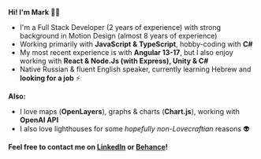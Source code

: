 __Hi! I'm Mark__ :man_technologist:

* I'm a Full Stack Developer (2 years of experience) with strong background in Motion Design (almost 8 years of experience)
* Working primarily with __JavaScript & TypeScript__, hobby-coding with __C#__ 
* My most recent experience is with __Angular 13-17__, but I also enjoy working with __React & Node.Js (with Express), Unity & C#__
* Native Russian & fluent English speaker, currently learning Hebrew and __looking for a job__ ⚡

__Also:__
* I love maps (__OpenLayers__), graphs & charts (__Chart.js__), working with __OpenAI API__
* I also love lighthouses for some _hopefully non-Lovecraftian_ reasons 👽

__Feel free to contact me on <a href="https://www.linkedin.com/in/mark-andrew-jft/">LinkedIn</a> or <a href="https://www.behance.net/mark-andrew-jft">Behance</a>!__
